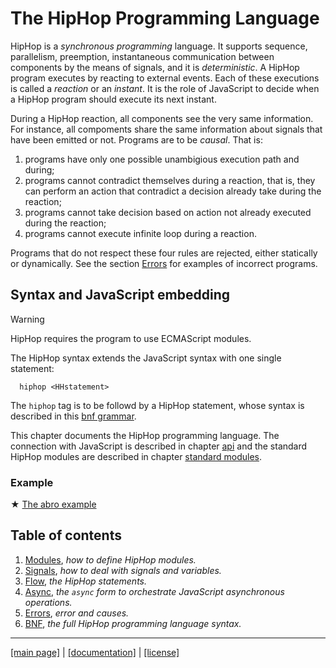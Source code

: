 <!-- ${ var doc = require( "hopdoc" ) }
${ var path = require( "path" ) }
${ var ROOT = path.dirname( module.filename ) } -->

The HipHop Programming Language
===============================

HipHop is a _synchronous programming_ language. It supports sequence,
parallelism, preemption, instantaneous communication between components
by the means of signals, and it is _deterministic_. A HipHop program 
executes by reacting to external events. Each of these executions is called
a _reaction_ or an _instant_. It is the role of JavaScript to decide when
a HipHop program should execute its next instant. 

During a HipHop reaction, all components see the very same
information.  For instance, all compoments share the same information
about signals that have been emitted or not. Programs are to be _causal_.
That is:

  1. programs have only one possible unambigious execution path and during;
  2. programs cannot contradict themselves during a reaction, that is, they
  can perform an action that contradict a decision already take during the
  reaction;
  3. programs cannot take decision based on action not already executed during
  the reaction;
  4. programs cannot execute infinite loop during a reaction.
  
Programs that do not respect these four rules are rejected, either 
statically or dynamically. See the section [Errors](./lang/error.md)
for examples of incorrect programs.


Syntax and JavaScript embedding
-------------------------------

> [!WARNING]
> HipHop requires the program to use ECMAScript modules.

The HipHop syntax extends the JavaScript syntax with one single
statement:

```ebnf
  hiphop <HHstatement>
```

The `hiphop` tag is to be followd by a HipHop statement, whose
syntax is described in this [bnf grammar](syntax/hiphop.bnf).

This chapter documents the HipHop programming language.  The
connection with JavaScript is described in chapter [api](./api.md) and
the standard HipHop modules are described in chapter [standard
modules](./stdmod.md).


### Example ###

&#x2605; [The abro example](../test/abro.hh.js)


Table of contents
-----------------

  1. [Modules](./lang/module.md), _how to define HipHop modules._
  2. [Signals](./lang/signal.md), _how to deal with signals and variables._
  3. [Flow](./lang/flow.md), _the HipHop statements._
  4. [Async](./lang/async.md), _the `async` form to orchestrate JavaScript asynchronous operations._
  5. [Errors](./lang/errors.md), _error and causes._
  6. [BNF](./syntax/hiphop.bnf), _the full HipHop programming language syntax._


- - - - - - - - - - - - - - - - - - - - - - - - - - - 
[[main page]](../README.md) | [[documentation]](./README.md) | [[license]](./license.md)
